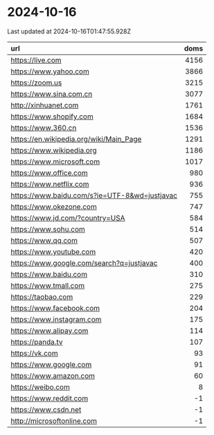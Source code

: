 # 2024-10-16

<!-- BEGIN -->
Last updated at 2024-10-16T01:47:55.928Z

url | doms
:- | -:
https://live.com | 4156
https://www.yahoo.com | 3866
https://zoom.us | 3215
https://www.sina.com.cn | 3077
http://xinhuanet.com | 1761
https://www.shopify.com | 1684
https://www.360.cn | 1536
https://en.wikipedia.org/wiki/Main_Page | 1291
https://www.wikipedia.org | 1186
https://www.microsoft.com | 1017
https://www.office.com | 980
https://www.netflix.com | 936
https://www.baidu.com/s?ie=UTF-8&wd=justjavac | 755
https://www.okezone.com | 747
https://www.jd.com/?country=USA | 584
https://www.sohu.com | 514
https://www.qq.com | 507
https://www.youtube.com | 420
https://www.google.com/search?q=justjavac | 400
https://www.baidu.com | 310
https://www.tmall.com | 275
https://taobao.com | 229
https://www.facebook.com | 204
https://www.instagram.com | 175
https://www.alipay.com | 114
https://panda.tv | 107
https://vk.com | 93
https://www.google.com | 91
https://www.amazon.com | 60
https://weibo.com | 8
https://www.reddit.com | -1
https://www.csdn.net | -1
http://microsoftonline.com | -1
<!-- END -->
